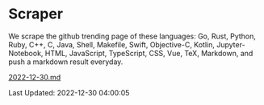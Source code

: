 # Scraper

We scrape the github trending page of these languages: Go, Rust, Python, Ruby, C++, C, Java, Shell, Makefile, Swift, Objective-C, Kotlin, Jupyter-Notebook, HTML, JavaScript, TypeScript, CSS, Vue, TeX, Markdown, and push a markdown result everyday.

[2022-12-30.md](https://github.com/yangwenmai/github-trending-backup/blob/master/2022-12-30.md)

Last Updated: 2022-12-30 04:00:05